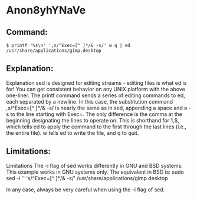 # Anon8yhYNaVe

## Command:
```
$ printf '%s\n' ',s/^Exec=[^ ]*/& -s/' w q | ed /usr/share/applications/gimp.desktop
```

## Explanation:
Explanation
sed is designed for editing streams - editing files is what ed is for!  You can get consistent behavior on any UNIX platform with the above one-liner.
The printf command sends a series of editing commands to ed, each separated by a newline.  In this case, the substitution command ,s/^Exec=[^ ]*/& -s/ is nearly the same as in sed, appending a space and a -s to the line starting with Exec=.  The only difference is the comma at the beginning designating the lines to operate on.  This is shorthand for 1,$, which tells ed to apply the command to the first through the last lines (i.e., the entire file).  w tells ed to write the file, and q to quit.

## Limitations:
Limitations
The -i flag of sed works differently in GNU and BSD systems. This example works in GNU systems only. The equivalent in BSD is:
sudo sed -i '' 's/^Exec=[^ ]*/& -s/' /usr/share/applications/gimp.desktop

In any case, always be very careful when using the -i flag of sed.

